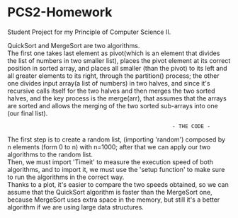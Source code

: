 # PCS2-Homework
Student Project for my Principle of Computer Science II. 

QuickSort and MergeSort are two algorithms.<br> 
The first one takes last element as pivot(which is an element that divides the list of numbers in two smaller list), places the pivot element at its correct position in sorted array, and places all smaller (than the pivot) to its left and all greater elements to its right, through the partition() process;
the other one divides input array(a list of numbers) in two halves, and since it's recursive calls itself for the two halves and then merges the two sorted halves, and the key process is the merge(arr), that assumes that the arrays are sorted and allows the merging of the two sorted sub-arrays into one (our final list).

                                                        - THE CODE -

The first step is to create a random list, (importing 'random') composed by n elements (form 0 to n) with n=1000; 
after that we can apply our two algorithms to the random list.<br>
Then, we must import 'Timeit' to measure the execution speed of both algorithms, and to import it, we must use the 'setup function' to make sure to run the algorithms in the correct way.<br>
Thanks to a plot, it's easier to compare the two speeds obtained, so we can assume that the QuickSort algorithm is faster than the MergeSort one, because MergeSort uses extra space in the memory, but still it's a better algorithm if we are using large data structures.

